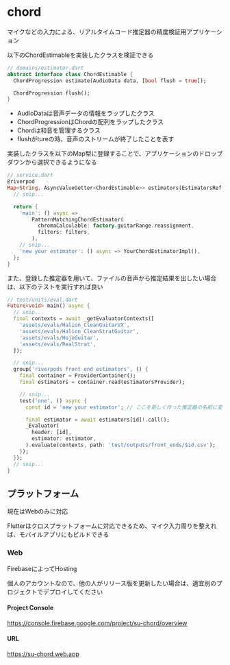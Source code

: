# chord

マイクなどの入力による、リアルタイムコード推定器の精度検証用アプリケーション

以下のChordEstimableを実装したクラスを検証できる

```dart
// domains/estimator.dart
abstract interface class ChordEstimable {
  ChordProgression estimate(AudioData data, [bool flush = true]);

  ChordProgression flush();
}
```

- AudioDataは音声データの情報をラップしたクラス
- ChordProgressionはChordの配列をラップしたクラス
- Chordは和音を管理するクラス
- flushがtureの時、音声のストリームが終了したことを表す

実装したクラスを以下のMap型に登録することで、アプリケーションのドロップダウンから選択できるようになる

```dart
// service.dart
@riverpod
Map<String, AsyncValueGetter<ChordEstimable>> estimators(EstimatorsRef ref) {
  // snip...

  return {
    'main': () async =>
        PatternMatchingChordEstimator(
          chromaCalculable: factory.guitarRange.reassignment,
          filters: filters,
        ),
    // snip...
    'new your estimator': () async => YourChordEstimatorImpl(),
  };
}
```

また、登録した推定器を用いて、ファイルの音声から推定結果を出したい場合は、以下のテストを実行すれば良い

```dart
// test/units/eval.dart
Future<void> main() async {
  // snip...
  final contexts = await _getEvaluatorContexts([
    'assets/evals/Halion_CleanGuitarVX',
    'assets/evals/Halion_CleanStratGuitar',
    'assets/evals/HojoGuitar',
    'assets/evals/RealStrat',
  ]);

  // snip...
  group('riverpods front end estimators', () {
    final container = ProviderContainer();
    final estimators = container.read(estimatorsProvider);

    // snip...
    test('one', () async {
      const id = 'new your estimator'; // ここを新しく作った推定器の名前に変更する

      final estimator = await estimators[id]!.call();
      _Evaluator(
        header: [id],
        estimator: estimator,
      ).evaluate(contexts, path: 'test/outputs/front_ends/$id.csv');
    });
  });
  // snip...
}
```

## プラットフォーム

現在はWebのみに対応

Flutterはクロスプラットフォームに対応できるため、マイク入力周りを整えれば、モバイルアプリにもビルドできる

### Web

FirebaseによってHosting

個人のアカウントなので、他の人がリリース版を更新したい場合は、適宜別のプロジェクトでデプロイしてください

#### Project Console

https://console.firebase.google.com/project/su-chord/overview

#### URL

https://su-chord.web.app
